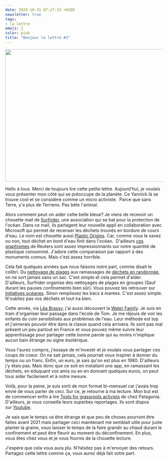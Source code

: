 ```yaml
---
date: 2020-10-31 07:27:33 +0200
newsletter: true
tags: 
- la lettre
emoji: 💌
color: pink
title: "Bonjour la lettre #3"
---
```


<img class="tl-email-image" data-id="3888110" height="424" src="https://gallery.tinyletterapp.com/a0d8b178d0758f62b0c01a8cd9fc5d00a4997449/images/720df066-d202-4ee2-8557-9c724af721b8.jpeg" width="640"/>

Hello à tous. Merci de toujours lire cette petite lettre. Aujourd'hui, je voulais vous présenter mon côté qui se préoccupe de la planète. Ce Yannick là se trouve cool et se considère comme un micro activiste.  Parce que sans Terre, y'a plus de Terriens. Pas bête l'animal.  

Alors comment peut-on aider cette belle bleue? Je viens de recevoir un chouette mail de <a href="https://surfrider.eu/">Surfrider</a>, une association qui se bat pour la protection de l'océan. Dans ce mail, ils partagent leur nouvelle appli en collaboration avec Microsoft qui permet de recenser les déchets trouvés en bordure de cours d'eau. Le nom est chouette aussi <a href="https://plasticorigins.eu/">Plastic Origins</a>. Car, comme vous le savez ou non, tout déchet en bord d'eau finit dans l'océan.  D'ailleurs <a href="https://graphics.reuters.com/ENVIRONMENT-PLASTIC/0100B275155/index.html">ces graphismes</a> de Reuters sont assez impressionnants sur notre quantité de plastique consommé. J'adore cette comparaison par rapport à des monuments connus. Mais c'est assez horrible. 

Cela fait quelques années que nous faisons notre part, comme disait le colibri. Du <a href="https://yannickschutz.com/juste-deux-minutes/">nettoyage de plages</a> aux ramassages de <a href="https://yannickschutz.com/randonnee-propre/">déchets en randonnée</a>, on ne sort jamais sans un sac. C'est simple et cela permet d'aider. D'ailleurs, Surfrider organise des nettoyages de plages en groupes (Sauf durant les pauses confinements bien sûr). Vous pouvez les retrouver sur <a href="https://www.initiativesoceanes.org/">Initiatives océanes</a>. Sinon remplissez les bacs à marées. C'est assez simple. N'oubliez pas vos déchets et tout ira bien.

Cette année, via <a href="https://leabrassy.com/">Léa Brassy</a>, j'ai aussi découvert la <a href="https://waterfamily.org/">Water Family</a>. Je suis en train d'organiser leur passage dans l'école de Tom. Je me réjouis de voir les enfants du coin sensibilisés aux problèmes de l'eau. Leur méthode est top et j'aimerais pouvoir être dans la classe quand cela arrivera. Ils sont pas mal présent un peu partout en France et vous pouvez même suivre leur apprentissage pour partager cette bonne parole qui au moins n'implique aucun bain étrange ou signe ésotérique.

Vous l'aurez compris, j'essaye de m'investir et je voulais vous partager ces coups de coeur. On ne sait jamais, cela pourrait vous inspirer à donner du temps ou un franc. Enfin, un euro, je sais qu'on est plus en 1980. D'ailleurs j'y étais pas. Mais donc que ce soit en installant une app, en ramassant les déchets, en éduquant vos amis ou en en donnant quelques euros, on peut tous aider facilement et à notre mesure.

Voilà, pour la peine, je suis sorti de mon format bi-mensuel car j'avais trop envie de vous parler de ceci. Sur ce, je retourne à ma lecture. Mon but est de commencer enfin à lire <a href="https://www.patagonia.com/product/tools-for-grassroots-activists-paperback-book/BK740.html">Tools for grassroots activists</a> de chez Patagonia. D'ailleurs, je vous conseille leurs superbes reportages. Ils sont dispos sur <a href="https://www.youtube.com/c/patagonia">Youtube</a>.

Je sais que le temps va être étrange et que peu de choses pourront être faites avant 2021 mais partager ceci maintenant me semblait utile pour juste planter la graine, vous laisser le temps de la faire grandir au chaud durant le confinement et peut être fleurir au moment du déconfinement. En plus, vous êtes chez vous et je vous fournis de la chouette lecture.

J'espère que cela vous aura plu. N'hésitez pas à m'envoyer des retours. Partagez cette lettre comme ça, vous aurez déjà fait votre part.
